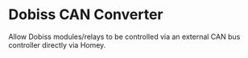 # Dobiss CAN Converter

Allow Dobiss modules/relays to be controlled via an external CAN bus controller directly via Homey.
